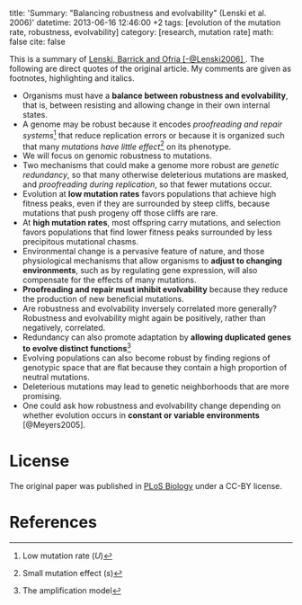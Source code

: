 title: 'Summary: "Balancing robustness and evolvability" (Lenski et al. 2006)'
datetime: 2013-06-16 12:46:00 +2
tags: [evolution of the mutation rate, robustness, evolvability]
category: [research, mutation rate]
math: false
cite: false

This is a summary of [Lenski, Barrick and Ofria [-@Lenski2006] ](http://www.plosbiology.org/article/info:doi/10.1371/journal.pbio.0040428). The following are direct quotes of the original article. My comments are given as footnotes, highlighting and italics.

- Organisms must have a **balance between robustness and evolvability**, that is, between resisting and allowing change in their own internal states.
- A genome may be robust because it encodes *proofreading and repair systems*[^1] that reduce replication errors or because it is organized such that many *mutations have little effect*[^2] on its phenotype.
- We will focus on genomic robustness to mutations.
- Two mechanisms that could make a genome more robust are *genetic redundancy*, so that many otherwise deleterious mutations are masked, and *proofreading during replication*, so that fewer mutations occur.
- Evolution at **low mutation rates** favors populations that achieve high fitness peaks, even if they are surrounded by steep cliffs, because mutations that push progeny off those cliffs are rare. 
- At **high mutation rates**, most offspring carry mutations, and selection favors populations that find lower fitness peaks surrounded by less precipitous mutational chasms.
- Environmental change is a pervasive feature of nature, and those physiological mechanisms that
allow organisms to **adjust to changing environments**, such as by regulating gene expression, will also compensate for the effects of many mutations.
- **Proofreading and repair must inhibit evolvability** because they reduce the production of new beneficial mutations. 
- Are robustness and evolvability inversely correlated more generally? Robustness and evolvability might again be positively, rather than negatively, correlated.
- Redundancy can also promote adaptation by **allowing duplicated genes to evolve distinct functions**[^3]
- Evolving populations can also become robust by finding regions of genotypic space that are flat because they contain a high proportion of neutral mutations.
- Deleterious mutations may lead to genetic neighborhoods that are more promising.
- One could ask how robustness and evolvability change depending on whether evolution occurs in **constant or variable environments** [@Meyers2005].

# License

The original paper was published in [PLoS Biology](http://www.plosbiology.org/) under a CC-BY license.

# References

[^1]: Low mutation rate (*U*)
[^2]: Small mutation effect (*s*)
[^3]: The amplification model